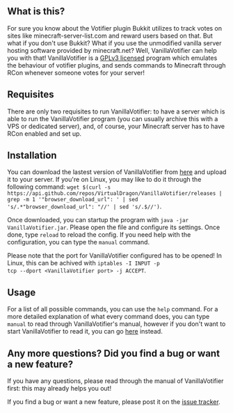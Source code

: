 <h2>What is this?</h2>
For sure you know about the Votifier plugin Bukkit utilizes to track votes on sites like minecraft-server-list.com and reward users based on that. But what if you don't use Bukkit? What if you use the unmodified vanilla server hosting software provided by minecraft.net? Well, VanillaVotifier can help you with that! VanillaVotifier is a <a href="https://raw.githubusercontent.com/VirtualDragon/VanillaVotifier/master/src/main/resources/co/virtualdragon/vanillaVotifier/impl/lang/license.txt" target="_blank">GPLv3 licensed</a> program which emulates the behaviour of votifier plugins, and sends commands to Minecraft through RCon whenever someone votes for your server!

<h2>Requisites</h2>
There are only two requisites to run VanillaVotifier: to have a server which is able to run the VanillaVotifier program (you can usually archive this with a VPS or dedicated server), and, of course, your Minecraft server has to have RCon enabled and set up.

<h2>Installation</h2>
You can download the lastest version of VanillaVotifier from <a href="https://github.com/VirtualDragon/VanillaVotifier/releases/latest" target="_blank">here</a> and upload it to your server. If you're on Linux, you may like to do it through the following command: <code>wget $(curl -s https://api.github.com/repos/VirtualDragon/VanillaVotifier/releases | grep -m 1 '"browser_download_url": ' | sed 's/.*"browser_download_url": "//' | sed 's/.$//')</code>.

Once downloaded, you can startup the program with <code>java -jar VanillaVotifier.jar</code>. Please open the file and configure its settings. Once done, type <code>reload</code> to reload the config. If you need help with the configuration, you can type the <code>manual</code> command.

Please note that the port for VanillaVotifier configured has to be opened! In Linux, this can be achived with <code>iptables -I INPUT -p tcp --dport &lt;VanillaVotifier port&gt; -j ACCEPT</code>.

<h2>Usage</h2>
For a list of all possible commands, you can use the <code>help</code> command. For a more detailed explanation of what every command does, you can type <code>manual</code> to read through VanillaVotifier's manual, however if you don't want to start VanillaVotifier to read it, you can go <a href="https://raw.githubusercontent.com/VirtualDragon/VanillaVotifier/master/src/main/resources/co/virtualdragon/vanillaVotifier/impl/lang/manual.txt" target="_blank">here</a> instead.

<h2>Any more questions? Did you find a bug or want a new feature?</h2>
If you have any questions, please read through the manual of VanillaVotifier first: this may already helps you out!

If you find a bug or want a new feature, please post it on the <a href="https://github.com/VirtualDragon/VanillaVotifier/issues" target="_blank">issue tracker</a>.